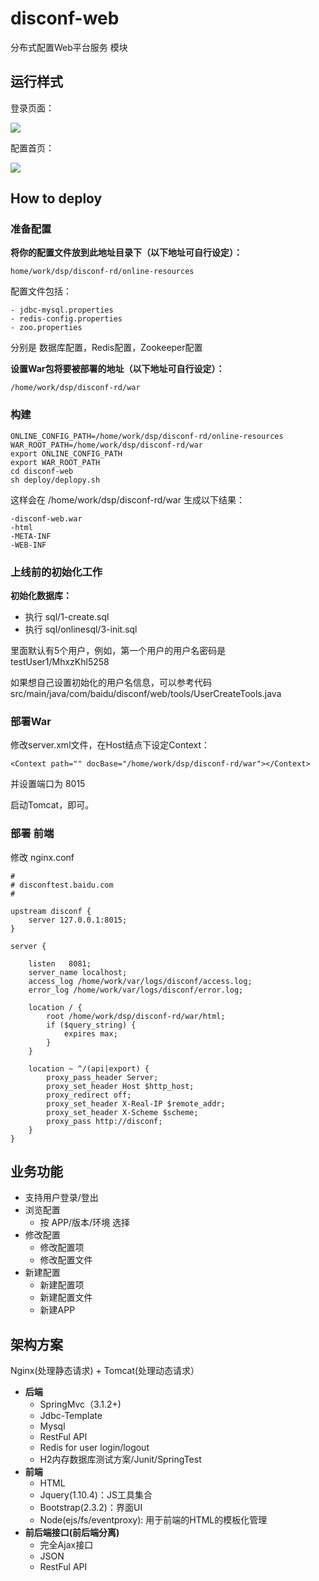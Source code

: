 disconf-web
===========

分布式配置Web平台服务 模块

## 运行样式 ##

登录页面：

![](http://ww1.sinaimg.cn/bmiddle/60c9620fgw1eikgstqq3fj20sl0grdgp.jpg)

配置首页：

![](http://ww2.sinaimg.cn/bmiddle/60c9620fgw1eikgob1f60j20st0d040t.jpg)

## How to deploy ##

### 准备配置 ###
	
**将你的配置文件放到此地址目录下（以下地址可自行设定）：**

	home/work/dsp/disconf-rd/online-resources

配置文件包括：

	- jdbc-mysql.properties
	- redis-config.properties  
	- zoo.properties 

分别是 数据库配置，Redis配置，Zookeeper配置

**设置War包将要被部署的地址（以下地址可自行设定）：**

	/home/work/dsp/disconf-rd/war

### 构建 ###

	ONLINE_CONFIG_PATH=/home/work/dsp/disconf-rd/online-resources
	WAR_ROOT_PATH=/home/work/dsp/disconf-rd/war
	export ONLINE_CONFIG_PATH
	export WAR_ROOT_PATH
	cd disconf-web
	sh deploy/deplopy.sh

这样会在	/home/work/dsp/disconf-rd/war 生成以下结果：

	-disconf-web.war  
	-html  
	-META-INF  
	-WEB-INF

### 上线前的初始化工作 ###

**初始化数据库：**

- 执行 sql/1-create.sql
- 执行 sql/onlinesql/3-init.sql 

里面默认有5个用户，例如，第一个用户的用户名密码是 testUser1/MhxzKhl5258

如果想自己设置初始化的用户名信息，可以参考代码 src/main/java/com/baidu/disconf/web/tools/UserCreateTools.java

### 部署War ###

修改server.xml文件，在Host结点下设定Context：

	<Context path="" docBase="/home/work/dsp/disconf-rd/war"></Context>

并设置端口为 8015

启动Tomcat，即可。

### 部署 前端 ###

修改 nginx.conf

    #
    # disconftest.baidu.com
    #

    upstream disconf {
        server 127.0.0.1:8015;
    }

    server {

        listen   8081;
        server_name localhost;
        access_log /home/work/var/logs/disconf/access.log;
        error_log /home/work/var/logs/disconf/error.log;

        location / {
            root /home/work/dsp/disconf-rd/war/html;
            if ($query_string) {
                expires max;
            }
        }

        location ~ ^/(api|export) {
            proxy_pass_header Server;
            proxy_set_header Host $http_host;
            proxy_redirect off;
            proxy_set_header X-Real-IP $remote_addr;
            proxy_set_header X-Scheme $scheme;
            proxy_pass http://disconf;
        }
    }

## 业务功能 ##

- 支持用户登录/登出
- 浏览配置
	- 按 APP/版本/环境 选择
- 修改配置
	- 修改配置项
	- 修改配置文件
- 新建配置
	- 新建配置项
	- 新建配置文件
	- 新建APP

## 架构方案 ##

Nginx(处理静态请求) + Tomcat(处理动态请求）

- **后端**
    - SpringMvc（3.1.2+)
    - Jdbc-Template
    - Mysql
    - RestFul API
    - Redis for user login/logout
    - H2内存数据库测试方案/Junit/SpringTest
- **前端**
    - HTML
    - Jquery(1.10.4)：JS工具集合
    - Bootstrap(2.3.2)：界面UI
    - Node(ejs/fs/eventproxy): 用于前端的HTML的模板化管理
- **前后端接口(前后端分离)**
    - 完全Ajax接口
    - JSON
    - RestFul API


